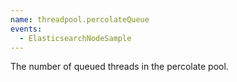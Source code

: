 ```yaml
---
name: threadpool.percolateQueue
events:
  - ElasticsearchNodeSample
---
```


The number of queued threads in the percolate pool.